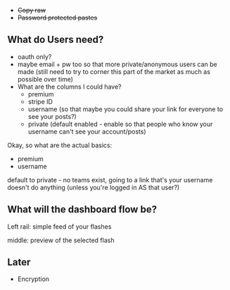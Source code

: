 - ~~Copy raw~~
- ~~Password protected pastes~~

## What do Users need?
- oauth only? 
- maybe email + pw too so that more private/anonymous users can be made (still need to try to corner this part of the market as much as possible over time)
- What are the columns I could have?
	- premium
	- stripe ID
	- username (so that maybe you could share your link for everyone to see your posts?)
	- private (default enabled - enable so that people who know your username can't see your account/posts)

Okay, so what are the actual basics:

- premium
- username

default to private - no teams exist, going to a link that's your username doesn't do anything (unless you're logged in AS that user?)

## What will the dashboard flow be?

Left rail: simple feed of your flashes

middle: preview of the selected flash





## Later
- Encryption






